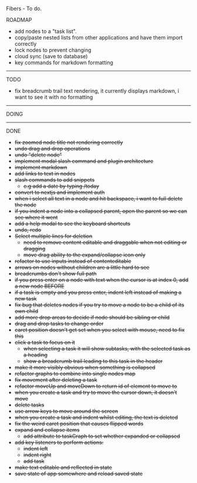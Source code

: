 Fibers - To do.

ROADMAP

- add nodes to a "task list".
- copy/paste nested lists from other applications and have them import correctly
- lock nodes to prevent changing
- cloud sync (save to database)
- key commands for markdown formatting

---

TODO


- fix breadcrumb trail text rendering, it currently displays markdown, i want to see it with no formatting

---

DOING

---

DONE

- ~~fix zoomed node title not rendering correctly~~
- ~~undo drag and drop operations~~
- ~~undo "delete node"~~
- ~~implement modal slash command and plugin architecture~~
- ~~implement markdown~~
- ~~add links to text in nodes~~
- ~~slash commands to add snippets~~
  - ~~e.g add a date by typing /today~~
- ~~convert to nextjs and implement auth~~
- ~~when i select all text in a node and hit backspace, i want to full delete the node~~
- ~~if you indent a node into a collapsed parent, open the parent so we can see where it went~~
- ~~add a help modal to see the keyboard shortcuts~~
- ~~undo, redo~~
- ~~Select multiple lines for deletion~~
  - ~~need to remove content editable and draggable when not editing or dragging~~
  - ~~move drag ability to the expand/collapse icon only~~
- ~~refactor to use inputs instead of contenteditable~~
- ~~arrows on nodes without children are a little hard to see~~
- ~~breadcrumbs don't show full path~~
- ~~if you press enter on a node with text when the cursor is at index 0, add a new node BEFORE~~
- ~~if a task is empty and you press enter, indent left instead of making a new task~~
- ~~fix bug that deletes nodes if you try to move a node to be a child of its own child~~
- ~~add more drop areas to decide if node should be sibling or child~~
- ~~drag and drop tasks to change order~~
- ~~caret position doesn't get set when you select with mouse, need to fix this~~
- ~~click a task to focus on it~~
  - ~~when selecting a task it will show subtasks, with the selected task as a heading~~
  - ~~show a breadcrumb trail leading to this task in the header~~
- ~~make it more visibly obvious when something is collapsed~~
- ~~refactor graphs to combine into single nodes map~~
- ~~fix movement after deleting a task~~
- ~~refactor moveUp and moveDown to return id of element to move to~~
- ~~when you create a task and try to move the cursor down, it doesn't move~~
- ~~delete tasks~~
- ~~use arrow keys to move around the screen~~
- ~~when you create a task and indent whilst editing, the text is deleted~~
- ~~fix the weird caret position that causes flipped words~~
- ~~expand and collapse items~~
  - ~~add attribute to taskGraph to set whether expanded or collapsed~~
- ~~add key listeners to perform actions:~~
  - ~~indent left~~
  - ~~indent right~~
  - ~~add task~~
- ~~make text editable and reflected in state~~
- ~~save state of app somewhere and reload saved state~~